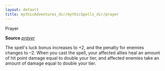 ```yaml
---
layout: default
title: mythicAdventures_dir/mythicSpells_dir/prayer
---
```

Prayer

**Source** [_prayer_](../spells_dir/prayer#_prayer)

The spell's luck bonus increases to +2, and the penalty for enemies changes to –2. When you cast the spell, your affected allies heal an amount of hit point damage equal to double your tier, and affected enemies take an amount of damage equal to double your tier.

